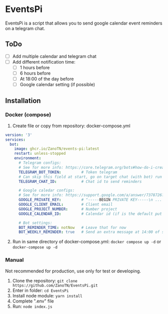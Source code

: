 # EventsPi
EventsPi is a script that allows you to send google calendar event reminders on a telegram chat.

## ToDo
- [ ] Add multiple calendar and telegram chat
- [ ] Add different notification time:
  - [ ] 1 hours before
  - [ ] 6 hours before
  - [ ] At 18:00 of the day before
  - [ ] Google calendar setting (if possible)

## Installation
### Docker (compose)
1. Create file or copy from repository: docker-compose.yml
```yaml
version: '3'
services:
  bot:
    image: ghcr.io/ZanoTN/events-pi:latest
    restart: unless-stopped
    environment:
      # Telegram configs:
      # See for more info: https://core.telegram.org/bots#how-do-i-create-a-bot
      TELEGRAM_BOT_TOKEN:         # Token telegram
      # Can skip this field at start, go on target chat (with bot) run "/id" and then recrate the container with this field
      TELEGRAM_CHAT_ID:           # Chat id to send reminders

      # Google caledar configs:
      # See for more info: https://support.google.com/a/answer/7378726?hl=en
      GOOGLE_PRIVATE_KEY:         # "-----BEGIN PRIVATE KEY-----\n ... \n-----END PRIVATE KEY-----\n"
      GOOGLE_CLIENT_EMAIL:        # Client email
      GOOGLE_PROJECT_NUMBER:      # Number project
      GOOGLE_CALENDAR_ID:         # Calendar id (if is the default put the email of account)

      # Bot settings:
      BOT_REMINDER_TIME: notNow   # Leave that for now  
      BOT_WEEKLY_REMINDER: true   # Send an extra message at 14:00 of sunday with all events of the next week (true|false)
```
2. Run in same directory of docker-compose.yml: ```docker compose up -d``` or ```docker-compose up -d```

### Manual
Not recommended for production, use only for test or developing.
1. Clone the repository: ```git clone https://github.com/ZanoTN/EventsPi.git```
2. Enter in folder: ```cd EventsPi```
3. Install node module: ```yarn install```
4. Complete ".env" file
5. Run: ```node index.js```